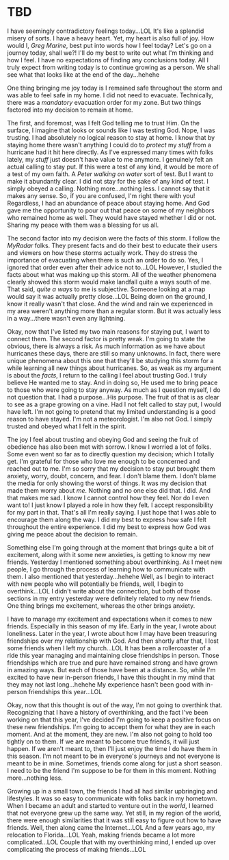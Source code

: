 # TBD

I have seemingly contradictory feelings today...LOL It's like a splendid misery of sorts. I have a heavy heart. Yet, my heart is also full of joy. How would I, *Greg Marine*, best put into words how I feel today? Let's go on a journey today, shall we?! I'll do my best to write out what I'm thinking and how I feel. I have no expectations of finding any conclusions today. All I truly expect from writing today is to continue growing as a person. We shall see what that looks like at the end of the day...hehehe

One thing bringing me joy today is I remained safe throughout the storm and was able to feel safe in my home. I did not need to evacuate. Technically, there was a *mandatory* evacuation order for my zone. But two things factored into my decision to remain at home.

The first, and foremost, was I felt God telling me to trust Him. On the surface, I imagine that looks or sounds like I was testing God. Nope, I was trusting. I had absolutely no logical reason to stay at home. I know that by staying home there wasn't anything I could do to *protect* my *stuff* from a hurricane had it hit here directly. As I've expressed many times with folks lately, my *stuff* just doesn't have value to me anymore. I genuinely felt an actual calling to stay put. If this were a test of any kind, it would be more of a test of my own faith. A *Peter walking on water* sort of test. But I want to make it abundantly clear. I did not stay for the sake of any kind of test. I simply obeyed a calling. Nothing more...nothing less. I cannot say that it makes any sense. So, if you are confused, I'm right there with you! Regardless, I had an abundance of peace about staying home. And God gave me the opportunity to pour out that peace on some of my neighbors who remained home as well. They would have stayed whether I did or not. Sharing my peace with them was a blessing for us all.

The second factor into my decision were the facts of this storm. I follow the *MyRadar* folks. They present facts and do their best to educate their users and viewers on how these storms actually work. They do stress the importance of evacuating when there is such an order to do so. Yes, I ignored that order even after their advice not to...LOL However, I studied the facts about what was making up this storm. All of the weather phenomena clearly showed this storm would make landfall quite a ways south of me. That said, *quite a ways* to me is subjective. Someone looking at a map would say it was actually pretty close...LOL Being down on the ground, I know it really wasn't that close. And the wind and rain we experienced in my area weren't anything more than a regular storm. But it was actually less in a way...there wasn't even any lightning.

Okay, now that I've listed my two main reasons for staying put, I want to connect them. The second factor is pretty weak. I'm going to state the obvious, there is always a risk. As much information as we have about hurricanes these days, there are still so many unknowns. In fact, there were unique phenomena about this one that they'll be studying this storm for a while learning all new things about hurricanes. So, as weak as my argument is about the *facts*, I return to the calling I feel about trusting God. I truly believe He wanted me to stay. And in doing so, He used me to bring peace to those who were going to stay anyway. As much as I question myself, I do not question that. I had a purpose...His purpose. The fruit of that is as clear to see as a grape growing on a vine. Had I not felt called to stay put, I would have left. I'm not going to pretend that my limited understanding is a good reason to have stayed. I'm not a meteorologist. I'm also not God. I simply trusted and obeyed what I felt in the spirit.

The joy I feel about trusting and obeying God and seeing the fruit of obedience has also been met with sorrow. I know I worried a lot of folks. Some even went so far as to directly question my decision; which I totally get. I'm grateful for those who love me enough to be concerned and reached out to me. I'm so sorry that my decision to stay put brought them anxiety, worry, doubt, concern, and fear. I don't blame them. I don't blame the media for only showing the worst of things. It was my decision that made them worry about *me*. Nothing and no one else did that. I did. And that makes me sad. I know I cannot control how they feel. Nor do I even want to! I just know I played a role in how they felt. I accept responsibility for my part in that. That's all I'm really saying. I just hope that I was able to encourage them along the way. I did my best to express how safe I felt throughout the entire experience. I did my best to express how God was giving me peace about the decision to remain.

Something else I'm going through at the moment that brings quite a bit of excitement, along with it some new anxieties, is getting to know my new friends. Yesterday I mentioned something about overthinking. As I meet new people, I go through the process of learning how to communicate with them. I also mentioned that yesterday...hehehe Well, as I begin to interact with new people who will potentially be friends, well, I begin to overthink...LOL I didn't write about the connection, but both of those sections in my entry yesterday were definitely related to my new friends. One thing brings me excitement, whereas the other brings anxiety.

I have to manage my excitement and expectations when it comes to new friends. Especially in this season of my life. Early in the year, I wrote about loneliness. Later in the year, I wrote about how I may have been treasuring friendships over my relationship with God. And then shortly after that, I lost some friends when I left my church...LOL It has been a rollercoaster of a ride this year managing and maintaining close friendships in person. Those friendships which are true and pure have remained strong and have grown in amazing ways. But each of those have been at a distance. So, while I'm excited to have new in-person friends, I have this thought in my mind that they may not last long...hehehe My experience hasn't been good with in-person friendships this year...LOL

Okay, now that this thought is out of the way, I'm not going to overthink that. Recognizing that I have a history of overthinking, and the fact I've been working on that this year, I've decided I'm going to keep a positive focus on these new friendships. I'm going to accept them for what they are in each moment. And at the moment, they are new. I'm also not going to hold too tightly on to them. If we are meant to become true friends, it will just happen. If we aren't meant to, then I'll just enjoy the time I do have them in this season. I'm not meant to be in everyone's journeys and not everyone is meant to be in mine. Sometimes, friends come along for just a short season. I need to be the friend I'm suppose to be for them in this moment. Nothing more...nothing less.

Growing up in a small town, the friends I had all had similar upbringing and lifestyles. It was so easy to communicate with folks back in my hometown. When I became an adult and started to venture out in the *world*, I learned that not everyone grew up the same way. Yet still, in my region of the world, there were enough similarities that it was still easy to figure out how to have friends. Well, then along came the Internet...LOL And a few years ago, my relocation to Florida...LOL Yeah, making friends became a lot more complicated...LOL Couple that with my overthinking mind, I ended up over complicating the process of making friends...LOL

